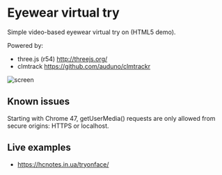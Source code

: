 # Eyewear virtual try
Simple video-based eyewear virtual try on (HTML5 demo).

Powered by:
* three.js (r54) http://threejs.org/
* clmtrack https://github.com/auduno/clmtrackr

![screen](https://cloud.githubusercontent.com/assets/6638367/5941609/cd68db14-a71a-11e4-8d1c-67040e522287.jpg)

## Known issues
Starting with Chrome 47, getUserMedia() requests are only allowed from secure origins: HTTPS or localhost.

## Live examples
* https://hcnotes.in.ua/tryonface/
